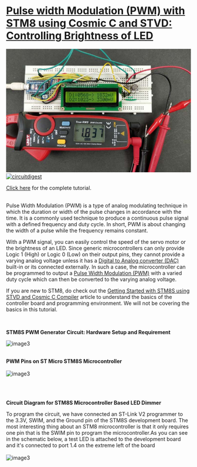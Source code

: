 # [Pulse width Modulation (PWM) with STM8 using Cosmic C and STVD: Controlling Brightness of LED](https://circuitdigest.com/microcontroller-projects/pulse-width-modulation-pwm-with-stm8-using-cosmic-c-and-stvd)

<img src="https://github.com/Circuit-Digest/STM8S103F3P6_Cosmic_C_Tutorial/blob/master/IMAGES/T5_ADC_on_STM8S_using_Cosmic_C_Compiler.jpg" alt="image3" title="image3">

<br>
<a href="https://circuitdigest.com/microcontroller-projects/pulse-width-modulation-pwm-with-stm8-using-cosmic-c-and-stvd"><img src="https://img.shields.io/static/v1?label=&labelColor=505050&message=PWM WITH STM8S USING COSMIC C COMPILER CIRCUIT DIGEST&color=%230076D6&style=social&logo=google-chrome&logoColor=%230076D6" alt="circuitdigest"/></a>
<br>

[Click here](https://circuitdigest.com/microcontroller-projects/pulse-width-modulation-pwm-with-stm8-using-cosmic-c-and-stvd) for the complete tutorial.

<br>
Pulse Width Modulation (PWM) is a type of analog modulating technique in which the duration or width of the pulse changes in accordance with the time. It is a commonly used technique to produce a continuous pulse signal with a defined frequency and duty cycle. In short, PWM is about changing the width of a pulse while the frequency remains constant.

With a PWM signal, you can easily control the speed of the servo motor or the brightness of an LED. Since generic microcontrollers can only provide Logic 1 (High) or Logic 0 (Low) on their output pins, they cannot provide a varying analog voltage unless it has a [Digital to Analog converter (DAC)](https://circuitdigest.com/tags/dac) built-in or its connected externally. In such a case, the microcontroller can be programmed to output a [Pulse Width Modulation (PWM)](https://circuitdigest.com/tags/pwm) with a varied duty cycle which can then be converted to the varying analog voltage.

If you are new to STM8, do check out the [Getting Started with STM8S using STVD and Cosmic C Compiler](https://circuitdigest.com/microcontroller-projects/getting-started-with-stm8s-using-stvd-and-cosmic-c-compiler) article to understand the basics of the controller board and programming environment. We will not be covering the basics in this tutorial.


<br>

**STM8S PWM Generator Circuit: Hardware Setup and Requirement**

<img src="https://circuitdigest.com/sites/default/files/inlineimages/u3/STM8S-PWM-Generator-Circuit.jpg" alt="image3" title="image3">


<br>
<br>

**PWM Pins on ST Micro STM8S Microcontroller**
<br>
<br>
<img src="https://circuitdigest.com/sites/default/files/inlineimages/u3/ST-Micro-STM8S-Microcontroller.jpg" alt="image3" title="image3">

<br>
<br>

**Circuit Diagram for STM8S Microcontroller Based LED Dimmer**

To program the circuit, we have connected an ST-Link V2 programmer to the 3.3V, SWIM, and the Ground pin of the STM8S development board. The most interesting thing about an STM8 microcontroller is that it only requires one pin that is the SWIM pin to program the microcontroller.As you can see in the schematic below, a test LED is attached to the development board and it's connected to port 1.4 on the extreme left of the board
<br>
<br>
<img src="https://circuitdigest.com/sites/default/files/circuitdiagram_mic/STM8S-Microcontroller-LED-Dimmer.png" alt="image3" title="image3">

